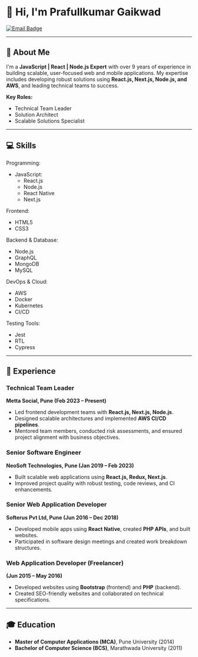 
# 👋 Hi, I'm Prafullkumar Gaikwad  

[![Email Badge](https://img.shields.io/badge/Email-prafullg90@gmail.com-blue)](mailto:prafullg90@gmail.com)  

              
---

## 🚀 About Me  

I'm a **JavaScript | React | Node.js Expert** with over 9 years of experience in building scalable, user-focused web and mobile applications. My expertise includes developing robust solutions using **React.js, Next.js, Node.js, and AWS**, and leading technical teams to success.  

**Key Roles:**  
- Technical Team Leader  
- Solution Architect  
- Scalable Solutions Specialist  

---

## 💻 Skills  

Programming: 
  - JavaScript: 
      - React.js
      - Node.js
      - React Native
      - Next.js

Frontend: 
  - HTML5
  - CSS3

Backend & Database: 
  - Node.js
  - GraphQL
  - MongoDB
  - MySQL

DevOps & Cloud: 
  - AWS
  - Docker
  - Kubernetes
  - CI/CD

Testing Tools: 
  - Jest
  - RTL
  - Cypress
 

---

## 🌟 Experience  

### Technical Team Leader  
**Metta Social, Pune (Feb 2023 – Present)**  
- Led frontend development teams with **React.js, Next.js, Node.js**.  
- Designed scalable architectures and implemented **AWS CI/CD pipelines**.  
- Mentored team members, conducted risk assessments, and ensured project alignment with business objectives.  

### Senior Software Engineer  
**NeoSoft Technologies, Pune (Jan 2019 – Feb 2023)**  
- Built scalable web applications using **React.js, Redux, Next.js**.  
- Improved project quality with robust testing, code reviews, and CI enhancements.  

### Senior Web Application Developer  
**Softerus Pvt Ltd, Pune (Jun 2016 – Dec 2018)**  
- Developed mobile apps using **React Native**, created **PHP APIs**, and built websites.  
- Participated in software design meetings and created work breakdown structures.  

### Web Application Developer (Freelancer)  
**(Jun 2015 – May 2016)**  
- Developed websites using **Bootstrap** (frontend) and **PHP** (backend).  
- Created SEO-friendly websites and collaborated on technical specifications.  

---

## 🎓 Education  

- **Master of Computer Applications (MCA)**, Pune University (2014)  
- **Bachelor of Computer Science (BCS)**, Marathwada University (2011)
